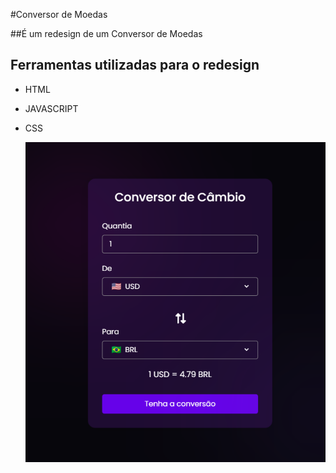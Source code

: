 #Conversor de Moedas 

##É um redesign de um Conversor de Moedas
## Ferramentas utilizadas para o redesign
- HTML
- JAVASCRIPT
- CSS



  <img alt="PrintSite" title="#PrintSite" src="./site/siteprint.png" />
